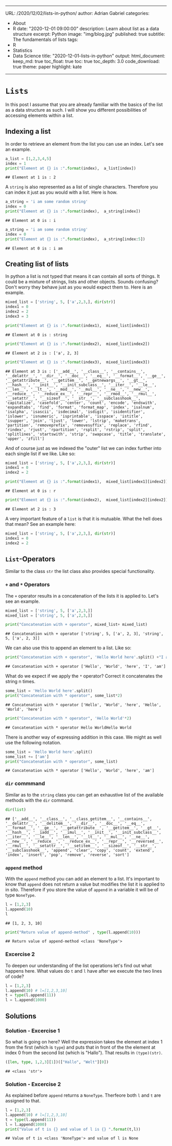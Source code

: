 
---
URL: /2020/12/02/lists-in-python/
author: Adrian Gabriel
categories:
- About
- R
date: "2020-12-01 09:00:00"
description: Learn about list as a data structure
excerpt: Python
image: "img/blog.jpg"
published: true
subtitle: The fundamentals of lists
tags:
- R
- Statistics
- Data Science
title: "2020-12-01-lists-in-python"
output:
  html_document:
    keep_md: true
    toc_float: true
    toc: true
    toc_depth: 3.0
    code_download: true
    theme: paper
    highlight: kate
---

# `Lists`
In this post I assume that you are already familiar with the basics of the list as a data structure as such.
I will show you different possibilities of accessing elements within a list.

## Indexing a list
In order to retrieve an element from the list you can use an index. Let's see an example.


```python
a_list = [1,2,3,4,5]
index = 1
print("Element at {} is :".format(index),  a_list[index])
```

```
## Element at 1 is : 2
```
A `string` is also represented as a list of single characters. Therefore you can index it just as you would with
a list. Here is how.


```python
a_string = 'i am some random string'
index = 0
print("Element at {} is :".format(index),  a_string[index])
```

```
## Element at 0 is : i
```



```python
a_string = 'i am some random string'
index = 0
print("Element at {} is :".format(index),  a_string[index:5])
```

```
## Element at 0 is : i am
```

## Creating list of lists
In python a list is not typed that means it can contain all sorts of things.
It could be a mixture of strings, lists and other objects. Sounds confusing?
Don't worry they behave just as you would expect them to.
Here is an example.


```python
mixed_list = ['string', 5, ['a',2,3,], dir(str)]
index1 = 0
index2 = 2
index3 = 3

print("Element at {} is :".format(index1),  mixed_list[index1])
```

```
## Element at 0 is : string
```

```python
print("Element at {} is :".format(index2),  mixed_list[index2])
```

```
## Element at 2 is : ['a', 2, 3]
```

```python
print("Element at {} is :".format(index3),  mixed_list[index3])
```

```
## Element at 3 is : ['__add__', '__class__', '__contains__', '__delattr__', '__dir__', '__doc__', '__eq__', '__format__', '__ge__', '__getattribute__', '__getitem__', '__getnewargs__', '__gt__', '__hash__', '__init__', '__init_subclass__', '__iter__', '__le__', '__len__', '__lt__', '__mod__', '__mul__', '__ne__', '__new__', '__reduce__', '__reduce_ex__', '__repr__', '__rmod__', '__rmul__', '__setattr__', '__sizeof__', '__str__', '__subclasshook__', 'capitalize', 'casefold', 'center', 'count', 'encode', 'endswith', 'expandtabs', 'find', 'format', 'format_map', 'index', 'isalnum', 'isalpha', 'isascii', 'isdecimal', 'isdigit', 'isidentifier', 'islower', 'isnumeric', 'isprintable', 'isspace', 'istitle', 'isupper', 'join', 'ljust', 'lower', 'lstrip', 'maketrans', 'partition', 'removeprefix', 'removesuffix', 'replace', 'rfind', 'rindex', 'rjust', 'rpartition', 'rsplit', 'rstrip', 'split', 'splitlines', 'startswith', 'strip', 'swapcase', 'title', 'translate', 'upper', 'zfill']
```
And of course just as we indexed the "outer" list we can index further into each single list if we like.
Like so:


```python
mixed_list = ['string', 5, ['a',2,3,], dir(str)]
index1 = 0
index2 = 2

print("Element at {} is :".format(index1),  mixed_list[index1][index2])
```

```
## Element at 0 is : r
```

```python
print("Element at {} is :".format(index2),  mixed_list[index2][index2])
```

```
## Element at 2 is : 3
```
A very important feature of a `list` is that it is mutuable. What the hell does that mean?
See an example here:


```python
mixed_list = ['string', 5, ['a',2,3,], dir(str)]
index1 = 0
index2 = 2
```

## `List`-Operators
Similar to the class `str` the list class also provides special functionality.

### `+` and `*` Operators
The `+` operator results in a concatenation of the lists it is applied to.
Let's see an example.


```python
mixed_list = ['string', 5, ['a',2,3,]]
mixed_list = ['string', 5, ['a',2,3,]]

print("Concatenation with + operator", mixed_list+ mixed_list)
```

```
## Concatenation with + operator ['string', 5, ['a', 2, 3], 'string', 5, ['a', 2, 3]]
```

We can also use this to append an element to a list. Like so:


```python
print("Concatenation with + operator", 'Hello World here'.split() +"I am".split())
```

```
## Concatenation with + operator ['Hello', 'World', 'here', 'I', 'am']
```

What do we expect if we apply the `*` operator? Correct it concatenates the string
n times.

```python
some_list = 'Hello World here'.split()
print("Concatenation with * operator", some_list*2)
```

```
## Concatenation with * operator ['Hello', 'World', 'here', 'Hello', 'World', 'here']
```

```python
print("Concatenation with * operator", 'Hello World'*2)
```

```
## Concatenation with * operator Hello WorldHello World
```
There is another way of expressing addition in this case. We might as well use the following notation.

```python
some_list = 'Hello World here'.split()
some_list += ['am']
print("Concatenation with * operator", some_list)
```

```
## Concatenation with * operator ['Hello', 'World', 'here', 'am']
```


### `dir` commmand
Similar as to the `string` class you can get an exhaustive list of the available methods with the `dir` command.

```python
dir(list)
```

```
## ['__add__', '__class__', '__class_getitem__', '__contains__', '__delattr__', '__delitem__', '__dir__', '__doc__', '__eq__', '__format__', '__ge__', '__getattribute__', '__getitem__', '__gt__', '__hash__', '__iadd__', '__imul__', '__init__', '__init_subclass__', '__iter__', '__le__', '__len__', '__lt__', '__mul__', '__ne__', '__new__', '__reduce__', '__reduce_ex__', '__repr__', '__reversed__', '__rmul__', '__setattr__', '__setitem__', '__sizeof__', '__str__', '__subclasshook__', 'append', 'clear', 'copy', 'count', 'extend', 'index', 'insert', 'pop', 'remove', 'reverse', 'sort']
```

### `append` method
With the `append` method you can add an element to a list. It's important to know that
`append` does not return a value but modifies the list it is applied to in sito.
Therefore if you store the value of `append` in a variable it will be of type `NoneType`.


```python
l = [1,2,3]
l.append(10)
l
```

```
## [1, 2, 3, 10]
```

```python
print("Return value of append-method" , type(l.append(10)))
```

```
## Return value of append-method <class 'NoneType'>
```

### Excercise 2
To deepen our understanding of the list operations let's find out what happens here.
What values do `t` and `l` have after we execute the two lines of code?


```python
l = [1,2,3]
l.append(10) # l=[1,2,3,10]
t = type(l.append(11))
l = l.append(1000)
```




## Solutions
### Solution - Excercise 1
So what is going on here? Well the expression takes the element at index 1 from the first (which is `type`)
and puts that in front of the the element at index 0 from the second list (which is "Hallo").
That results in `(type)(str)`. 

```python
([len, type, 1,2,3][1])(["Hallo", "Welt"][0])
```

```
## <class 'str'>
```

### Solution - Excercise 2
As explained before `append` returns a `NoneType`. Therfeore both `l` and `t` are assigned to that.

```python
l = [1,2,3]
l.append(10) # l=[1,2,3,10]
t = type(l.append(11))
l = l.append(1000)
print("Value of t is {} and value of l is {} ".format(t,l))
```

```
## Value of t is <class 'NoneType'> and value of l is None
```
